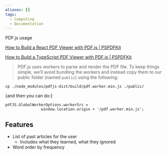 ```yaml
---
aliases: []
tags:
  - Computing
  - Documentation
---
```


PDF.js usage

[How to Build a React PDF Viewer with PDF.js | PSPDFKit](https://pspdfkit.com/blog/2021/how-to-build-a-reactjs-viewer-with-pdfjs/)

[How to Build a TypeScript PDF Viewer with PDF.js | PSPDFKit](https://pspdfkit.com/blog/2021/how-to-build-a-typescript-pdf-viewer-with-pdfjs/)

> PDF.js uses workers to parse and render the PDF file. To keep things simple, we’ll avoid bundling the workers and instead copy them to our public folder (named `public`) using the following:

```
cp ./node_modules/pdfjs-dist/build/pdf.worker.min.js ./public/
```

{and then you can do:}

```JS
pdfJS.GlobalWorkerOptions.workerSrc =
				window.location.origin + '/pdf.worker.min.js';
```

## Features
- List of past articles for the user
	- Includes what they learned, what they ignored
- Word order by frequency
